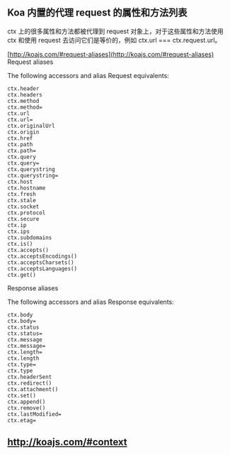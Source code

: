 


## Koa 内置的代理 request 的属性和方法列表

ctx 上的很多属性和方法都被代理到 request 对象上，对于这些属性和方法使用 ctx 和使用 request 去访问它们是等价的，例如 ctx.url === ctx.request.url。

[http://koajs.com/#request-aliases](http://koajs.com/#request-aliases)
Request aliases

The following accessors and alias Request equivalents:

    ctx.header
    ctx.headers
    ctx.method
    ctx.method=
    ctx.url
    ctx.url=
    ctx.originalUrl
    ctx.origin
    ctx.href
    ctx.path
    ctx.path=
    ctx.query
    ctx.query=
    ctx.querystring
    ctx.querystring=
    ctx.host
    ctx.hostname
    ctx.fresh
    ctx.stale
    ctx.socket
    ctx.protocol
    ctx.secure
    ctx.ip
    ctx.ips
    ctx.subdomains
    ctx.is()
    ctx.accepts()
    ctx.acceptsEncodings()
    ctx.acceptsCharsets()
    ctx.acceptsLanguages()
    ctx.get()

Response aliases

The following accessors and alias Response equivalents:

    ctx.body
    ctx.body=
    ctx.status
    ctx.status=
    ctx.message
    ctx.message=
    ctx.length=
    ctx.length
    ctx.type=
    ctx.type
    ctx.headerSent
    ctx.redirect()
    ctx.attachment()
    ctx.set()
    ctx.append()
    ctx.remove()
    ctx.lastModified=
    ctx.etag=

## http://koajs.com/#context